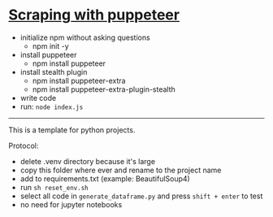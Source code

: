 # [Scraping with puppeteer](https://www.youtube.com/watch?v=kNgM4QqYgpY)
- initialize npm without asking questions
    - npm init -y
- install puppeteer
    - npm install puppeteer
- install stealth plugin
    - npm install puppeteer-extra
    - npm install puppeteer-extra-plugin-stealth
- write code
- run: `node index.js`















---

This is a template for python projects.

Protocol:
- delete .venv directory because it's large
- copy this folder where ever and rename to the project name
- add to requirements.txt (example: BeautifulSoup4)
- run `sh reset_env.sh`
- select all code in `generate_dataframe.py` and press `shift + enter` to test
- no need for jupyter notebooks